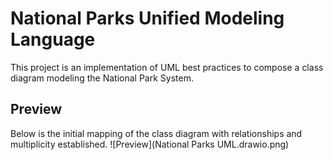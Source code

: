 # National Parks Unified Modeling Language

This project is an implementation of UML best practices to compose a class diagram modeling the National Park System.

## Preview

Below is the initial mapping of the class diagram with relationships and multiplicity established.
![Preview](National Parks UML.drawio.png)